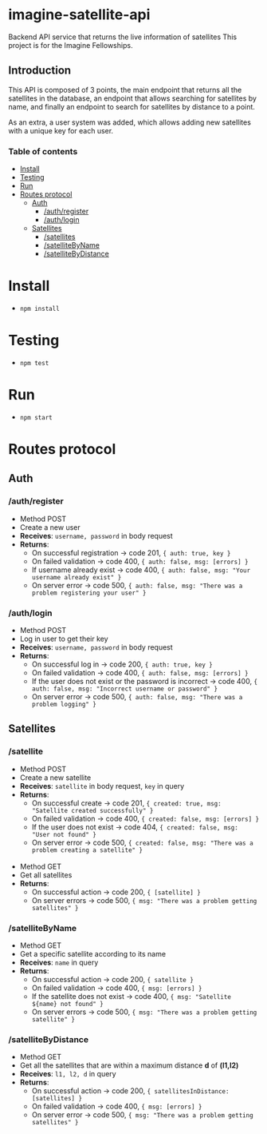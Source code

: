 # imagine-satellite-api

Backend API service that returns the live information of satellites
This project is for the Imagine Fellowships.

## Introduction
This API is composed of 3 points, the main endpoint that returns all the satellites in the database, an endpoint that allows searching for satellites by name, and finally an endpoint to search for satellites by distance to a point.

As an extra, a user system was added, which allows adding new satellites with a unique key for each user.

### Table of contents
- [Install](#install)
- [Testing](#testing)
- [Run](#run)
- [Routes protocol](#routes-protocol)
  * [Auth](#auth)
    + [/auth/register](#authregister)
    + [/auth/login](#authlogin)
  * [Satellites](#satellites)
    + [/satellites](#satellites)
    + [/satelliteByName](#satellitebyname)
    + [/satelliteByDistance](#satellitebydistance)


# Install

- ```npm install```

# Testing

- ```npm test```

# Run

- ```npm start```

# Routes protocol

## Auth

### /auth/register
* Method POST
* Create a new user 
* **Receives**: ```username, password``` in body request
* **Returns**:
  - On successful registration -> code 201, ```{ auth: true, key }```
  - On failed validation -> code 400, ```{ auth: false, msg: [errors] }```
  - If username already exist -> code 400, ```{ auth: false, msg: "Your username already exist" }```
  - On server error -> code 500, ```{ auth: false, msg: "There was a problem registering your user" }```

### /auth/login
* Method POST
* Log in user to get their key
* **Receives**: ```username, password``` in body request
* **Returns**:
  - On successful log in -> code 200, ```{ auth: true, key }```
  - On failed validation -> code 400, ```{ auth: false, msg: [errors] }```
  - If the user does not exist or the password is incorrect -> code 400, ```{ auth: false, msg: "Incorrect username or password" }```
  - On server error -> code 500, ```{ auth: false, msg: "There was a problem logging" }```


## Satellites

### /satellite
* Method POST
* Create a new satellite
* **Receives**: ```satellite``` in body request, ```key``` in query
* **Returns**:
  - On successful create -> code 201, ```{ created: true, msg: "Satellite created successfully" }```
  - On failed validation -> code 400, ```{ created: false, msg: [errors] }```
  - If the user does not exist -> code 404, ```{ created: false, msg: "User not found" }```
  - On server error -> code 500, ```{ created: false, msg: "There was a problem creating a satellite" }```
<br></br>
* Method GET
* Get all satellites
* **Returns**:
  - On successful action -> code 200, ```{ [satellite] }```
  - On server errors -> code 500, ```{ msg: "There was a problem getting satellites" }```

### /satelliteByName
* Method GET
* Get a specific satellite according to its name
* **Receives**: ```name``` in query
* **Returns**:
  - On successful action -> code 200, ```{ satellite }```
  - On failed validation -> code 400, ```{ msg: [errors] }```
  - If the satellite does not exist -> code 400, ```{ msg: "Satellite ${name} not found" }```
  - On server errors -> code 500, ```{ msg: "There was a problem getting satellite" }```

### /satelliteByDistance
* Method GET
* Get all the satellites that are within a maximum distance **d** of **(l1,l2)**
* **Receives**: ```l1, l2, d``` in query
* **Returns**:
  - On successful action -> code 200, ```{ satellitesInDistance: [satellites] }```
  - On failed validation -> code 400, ```{ msg: [errors] }```
  - On server error -> code 500, ```{ msg: "There was a problem getting satellites" }```
